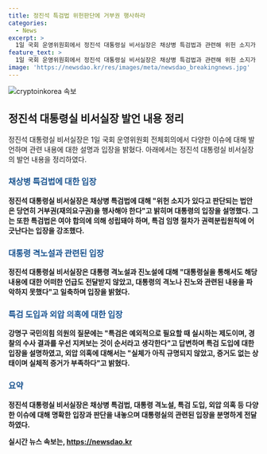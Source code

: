 ```yaml
---
title: 정진석 특검법 위헌판단에 거부권 행사하라
categories:
  - News
excerpt: >
  1일 국회 운영위원회에서 정진석 대통령실 비서실장은 채상병 특검법과 관련해 위헌 소지가 있으면 거부권을 행사해야 한다고 밝히고, 대통령의 격노설이나 진노설에 대해 들은 적이 없다고 일축했다. 특검은 필요할 때 운영되는 예외적인 제도라며, 채상병 사건 외압 의혹에 대해서는 실체적 증거가 없다고 주장했다. 채상병 순직 사건과 관련한 외압 의혹에 대해 박정훈 대통령이 주장하는 외압에 대해 실체적 증거가 없다고 언급했다.
feature_text: >
  1일 국회 운영위원회에서 정진석 대통령실 비서실장은 채상병 특검법과 관련해 위헌 소지가 있으면 거부권을 행사해야 한다고 밝히고, 대통령의 격노설이나 진노설에 대해 들은 적이 없다고 일축했다. 특검은 필요할 때 운영되는 예외적인 제도라며, 채상병 사건 외압 의혹에 대해서는 실체적 증거가 없다고 주장했다. 채상병 순직 사건과 관련한 외압 의혹에 대해 박정훈 대통령이 주장하는 외압에 대해 실체적 증거가 없다고 언급했다.
image: 'https://newsdao.kr/res/images/meta/newsdao_breakingnews.jpg'
---
```


<p><img src="https://newsdao.kr/res/images/meta/newsdao_breakingnews.jpg" alt="cryptoinkorea 속보" /></p>

<h2 data-ke-size="size26">정진석 대통령실 비서실장 발언 내용 정리</h2>

<p data-ke-size="size16">정진석 대통령실 비서실장은 1일 국회 운영위원회 전체회의에서 다양한 이슈에 대해 발언하며 관련 내용에 대한 설명과 입장을 밝혔다. 아래에서는 정진석 대통령실 비서실장의 발언 내용을 정리하였다.</p>

<h3><b><span style="color: #1a5490;">채상병 특검법에 대한 입장</span><b></h3>

<p data-ke-size="size16">정진석 대통령실 비서실장은 채상병 특검법에 대해 "위헌 소지가 있다고 판단되는 법안은 당연히 거부권(재의요구권)을 행사해야 한다"고 밝히며 대통령의 입장을 설명했다. 그는 또한 특검법은 여야 합의에 의해 성립돼야 하며, 특검 임명 절차가 권력분립원칙에 어긋난다는 입장을 강조했다.</p>

<h3><b><span style="color: #1a5490;">대통령 격노설과 관련된 입장</span><b></h3>

<p data-ke-size="size16">정진석 대통령실 비서실장은 대통령 격노설과 진노설에 대해 "대통령실을 통해서도 해당 내용에 대한 어떠한 언급도 전달받지 않았고, 대통령의 격노나 진노와 관련된 내용을 파악하지 못했다"고 일축하며 입장을 밝혔다.</p>

<h3><b><span style="color: #1a5490;">특검 도입과 외압 의혹에 대한 입장</span><b></h3>

<p data-ke-size="size16">강명구 국민의힘 의원의 질문에는 "특검은 예외적으로 필요할 때 실시하는 제도이며, 경찰의 수사 결과를 우선 지켜보는 것이 순서라고 생각한다"고 답변하며 특검 도입에 대한 입장을 설명하였고, 외압 의혹에 대해서는 "실체가 아직 규명되지 않았고, 증거도 없는 상태이며 실체적 증거가 부족하다"고 밝혔다.</p>

<h3><b><span style="color: #1a5490;">요약</span><b></h3>

<p data-ke-size="size16">정진석 대통령실 비서실장은 채상병 특검법, 대통령 격노설, 특검 도입, 외압 의혹 등 다양한 이슈에 대해 명확한 입장과 판단을 내놓으며 대통령실의 관련된 입장을 분명하게 전달하였다.</p>
실시간 뉴스 속보는, <a href="https://newsdao.kr" rel="dofollow">https://newsdao.kr</a>



